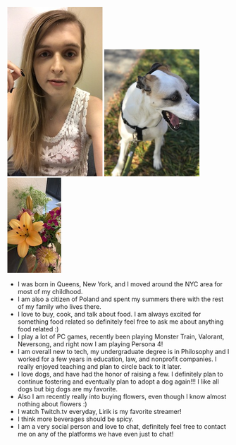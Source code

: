 


![selfie](smallselfie.jpeg)
![doggy](doggy.jpeg)
![flowers](flowers.jpeg)


*   I was born in Queens, New York, and I moved around the NYC area for most of my childhood. 
*   I am also a citizen of Poland and spent my summers there with the rest of my family who lives there. 
*   I love to buy, cook, and talk about food. I am always excited for something food related so definitely feel free to ask me about anything food related :)
*   I play a lot of PC games, recently been playing Monster Train, Valorant, Neversong, and right now I am playing Persona 4! 
*   I am overall new to tech, my undergraduate degree is in Philosophy and I worked for a few years in education, law, and nonprofit companies. I really enjoyed teaching and plan to circle back to it later. 
*   I love dogs, and have had the honor of raising a few. I definitely plan to continue fostering and eventually plan to adopt a dog again!!! I like all dogs but big dogs are my favorite. 
*   Also I am recently really into buying flowers, even though I know almost nothing about flowers :)
*   I watch Twitch.tv everyday, Lirik is my favorite streamer!
*   I think more beverages should be spicy.
*   I am a very social person and love to chat, definitely feel free to contact me on any of the platforms we have even just to chat! 









